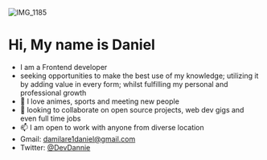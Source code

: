 ![IMG_1185](https://user-images.githubusercontent.com/114375388/204053696-d2ed8318-3ed1-4a5d-b8f4-dfd52b4d723d.JPG)


# Hi, My name is Daniel 
- I am a Frontend developer 
- seeking opportunities to make the best use of my knowledge; utilizing it by adding value in every form; whilst fulfilling my personal and professional growth
- 👀  I love animes, sports and meeting new people
- 💞️ looking to collaborate on open source projects, web dev gigs and even full time jobs
- 📫 I am open to work with anyone from diverse location 
- Gmail: damilare1daniel@gmail.com
- Twitter: [@DevDannie](https://twitter.com/DevDannie)



